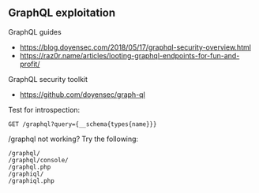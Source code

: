 ## GraphQL exploitation

GraphQL guides
* https://blog.doyensec.com/2018/05/17/graphql-security-overview.html
* https://raz0r.name/articles/looting-graphql-endpoints-for-fun-and-profit/

GraphQL security toolkit
* https://github.com/doyensec/graph-ql

Test for introspection:
```
GET /graphql?query={__schema{types{name}}}
```

/graphql not working? Try the following:
```
/graphql/
/graphql/console/
/graphql.php
/graphiql/
/graphiql.php
```
